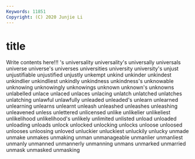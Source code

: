 ```yaml
---
Keywords: 11851
Copyright: (C) 2020 Junjie Li
---
```


# title

Write contents here!!!
's 
universality 
universality's 
universally 
universals 
universe 
universe's 
universes
universities 
university 
university's 
unjust 
unjustifiable 
unjustified 
unjustly 
unkempt 
unkind 
unkinder
unkindest 
unkindlier 
unkindliest 
unkindly 
unkindness 
unkindness's 
unknowable 
unknowing 
unknowingly 
unknowings
unknown 
unknown's 
unknowns 
unlabelled 
unlace 
unlaced 
unlaces 
unlacing 
unlatch 
unlatched
unlatches 
unlatching 
unlawful 
unlawfully 
unleaded 
unleaded's 
unlearn 
unlearned 
unlearning 
unlearns
unlearnt 
unleash 
unleashed 
unleashes 
unleashing 
unleavened 
unless 
unlettered 
unlicensed 
unlike
unlikelier 
unlikeliest 
unlikelihood 
unlikelihood's 
unlikely 
unlimited 
unlisted 
unload 
unloaded 
unloading
unloads 
unlock 
unlocked 
unlocking 
unlocks 
unloose 
unloosed 
unlooses 
unloosing 
unloved
unluckier 
unluckiest 
unluckily 
unlucky 
unmade 
unmake 
unmakes 
unmaking 
unman 
unmanageable
unmanlier 
unmanliest 
unmanly 
unmanned 
unmannerly 
unmanning 
unmans 
unmarked 
unmarried 
unmask
unmasked 
unmasking 
